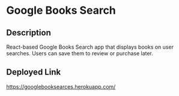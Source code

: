 # Google Books Search

## Description

React-based Google Books Search app that displays books on user searches. Users can save them to review or purchase later. 

## Deployed Link
https://googlebooksearces.herokuapp.com/
